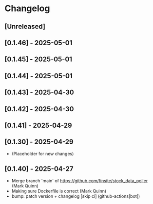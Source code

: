 # Changelog

## [Unreleased]

## [0.1.46] - 2025-05-01

## [0.1.45] - 2025-05-01

## [0.1.44] - 2025-05-01

## [0.1.43] - 2025-04-30

## [0.1.42] - 2025-04-30

## [0.1.41] - 2025-04-29

## [0.1.30] - 2025-04-29

- (Placeholder for new changes)

## [0.1.40] - 2025-04-27

- Merge branch 'main' of https://github.com/finsite/stock_data_poller (Mark
  Quinn)
- Making sure Dockerfile is correct (Mark Quinn)
- bump: patch version + changelog [skip ci] (github-actions[bot])
